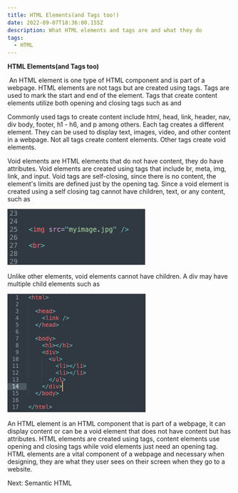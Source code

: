 ```yaml
---
title: HTML Elements(and Tags too!)
date: 2022-09-07T18:36:00.155Z
description: What HTML elements and tags are and what they do
tags:
  - HTML
---
```

**HTML Elements(and Tags too)**

 An HTML element is one type of HTML component and is part of a webpage. HTML elements are not tags but are created using tags. Tags are used to mark the start and end of the element. Tags that create content elements utilize both opening and closing tags such as and

Commonly used tags to create content include html, head, link, header, nav, div body, footer, h1 - h6, and p among others. Each tag creates a different element. They can be used to display text, images, video, and other content in a webpage. Not all tags create content elements. Other tags create void elements.

Void elements are HTML elements that do not have content, they do have attributes. Void elements are created using tags that include br, meta, img, link, and input. Void tags are self-closing, since there is no content, the element's limits are defined just by the opening tag. Since a void element is created using a self closing tag cannot have children, text, or any content, such as

![](../assets/html_elements_01.png)

Unlike other elements, void elements cannot have children. A div may have multiple child elements such as 

![](../assets/html_elements_02.png)

An HTML element is an HTML component that is part of a webpage, it can display content or can be a void element that does not have content but has attributes. HTML elements are created using tags, content elements use opening and closing tags while void elements just need an opening tag. HTML elements are a vital component of a webpage and necessary when designing, they are what they user sees on their screen when they go to a website.

Next: Semantic HTML